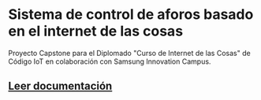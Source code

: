 # Sistema de control de aforos basado en el internet de las cosas

Proyecto Capstone para el Diplomado "Curso de Internet de las Cosas" de Código IoT en colaboración con Samsung Innovation Campus.

## [Leer documentación](https://github.com/gabrielhuav/ProyectoCapstone/blob/main/ProyectoCapstone.pdf)
